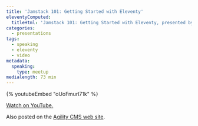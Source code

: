 ```yaml
---
title: 'Jamstack 101: Getting Started with Eleventy'
eleventyComputed:
  titleHtml: 'Jamstack 101: Getting Started with Eleventy, presented by{% imgavatar "agilitycms", "z-avatar-eq" %}Agility CMS'
categories:
  - presentations
tags:
  - speaking
  - eleventy
  - video
metadata:
  speaking:
    type: meetup
medialength: 73 min
---
```

{% youtubeEmbed "oUoFmurl71k" %}

[Watch on YouTube.](https://www.youtube.com/watch?v=oUoFmurl71k)

Also posted on the [Agility CMS web site](https://agilitycms.com/download/webinar-jamstack-eleventy-agilitycms).


